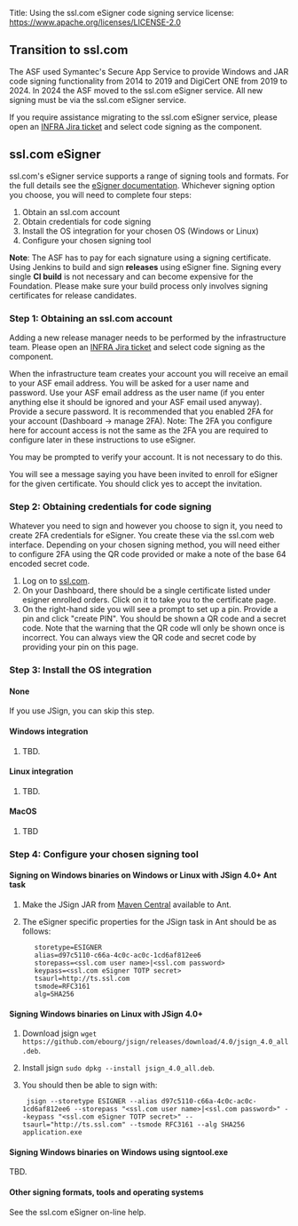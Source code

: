 Title: Using the ssl.com eSigner code signing service
license: https://www.apache.org/licenses/LICENSE-2.0

## Transition to ssl.com
The ASF used Symantec's Secure App Service to provide Windows and JAR code signing functionality from 2014 to 2019 and DigiCert ONE from 2019 to 2024.
In 2024 the ASF moved to the ssl.com eSigner service.
All new signing must be via the ssl.com eSigner service.

If you require assistance migrating to the ssl.com eSigner service, please open an <a href="https://issues.apache.org/jira/browse/INFRA">INFRA Jira ticket</a> and select code signing as the component.

## ssl.com eSigner
ssl.com's eSigner service supports a range of signing tools and formats.
For the full details see the [eSigner documentation](https://www.ssl.com/guide/remote-ev-code-signing-with-esigner). 
Whichever signing option you choose, you will need to complete four steps:

1. Obtain an ssl.com account
1. Obtain credentials for code signing
1. Install the OS integration for your chosen OS (Windows or Linux)
1. Configure your chosen signing tool

**Note**: The ASF has to pay for each signature using a signing certificate. Using Jenkins to build and sign **releases** using eSigner fine. Signing every single **CI build** is not necessary and can become expensive for the Foundation. Please make sure your build process only involves signing certificates for release candidates.

### Step 1: Obtaining an ssl.com account

Adding a new release manager needs to be performed by the infrastructure team. Please open an <a href="https://issues.apache.org/jira/browse/INFRA">INFRA Jira ticket</a> and select code signing as the component.

When the infrastructure team creates your account you will receive an email to your ASF email address.
You will be asked for a user name and password.
Use your ASF email address as the user name (if you enter anything else it should be ignored and your ASF email used anyway).
Provide a secure password.
It is recommended that you enabled 2FA for your account (Dashboard -> manage 2FA).
Note: The 2FA you configure here for account access is not the same as the 2FA you are required to configure later in these instructions to use eSigner.

You may be prompted to verify your account. It is not necessary to do this.

You will see a message saying you have been invited to enroll for eSigner for the given certificate.
You should click yes to accept the invitation.

### Step 2: Obtaining credentials for code signing

Whatever you need to sign and however you choose to sign it, you need to create 2FA credentials for eSigner.
You create these via the ssl.com web interface.
Depending on your chosen signing method, you will need either to configure 2FA using the QR code provided or make a note of the base 64 encoded secret code.

1. Log on to [ssl.com](https://www.ssl.com/).
1. On your Dashboard, there should be a single certificate listed under esigner enrolled orders. Click on it to take you to the certificate page.
1. On the right-hand side you will see a prompt to set up a pin. Provide a pin and click "create PIN". You should be shown a QR code and a secret code. Note that the warning that the QR code wll only be shown once is incorrect. You can always view the QR code and secret code by providing your pin on this page.

### Step 3: Install the OS integration

#### None

If you use JSign, you can skip this step.

#### Windows integration

1. TBD.

#### Linux integration

1. TBD.

#### MacOS

1. TBD


### Step 4: Configure your chosen signing tool

#### Signing on Windows binaries on Windows or Linux with JSign 4.0+ Ant task

1. Make the JSign JAR from [Maven Central](https://search.maven.org/artifact/net.jsign/jsign) available to Ant.
1. The eSigner specific properties for the JSign task in Ant should be as follows:

          storetype=ESIGNER
          alias=d97c5110-c66a-4c0c-ac0c-1cd6af812ee6
          storepass=<ssl.com user name>|<ssl.com password>
          keypass=<ssl.com eSigner TOTP secret>
          tsaurl=http://ts.ssl.com
          tsmode=RFC3161
          alg=SHA256

#### Signing Windows binaries on Linux with JSign 4.0+

1. Download jsign `wget https://github.com/ebourg/jsign/releases/download/4.0/jsign_4.0_all.deb`.
1. Install jsign `sudo dpkg --install jsign_4.0_all.deb`.
1. You should then be able to sign with:

        jsign --storetype ESIGNER --alias d97c5110-c66a-4c0c-ac0c-1cd6af812ee6 --storepass "<ssl.com user name>|<ssl.com password>" --keypass "<ssl.com eSigner TOTP secret>" --tsaurl="http://ts.ssl.com" --tsmode RFC3161 --alg SHA256 application.exe

#### Signing Windows binaries on Windows using signtool.exe

TBD.

#### Other signing formats, tools and operating systems

See the ssl.com eSigner on-line help.
